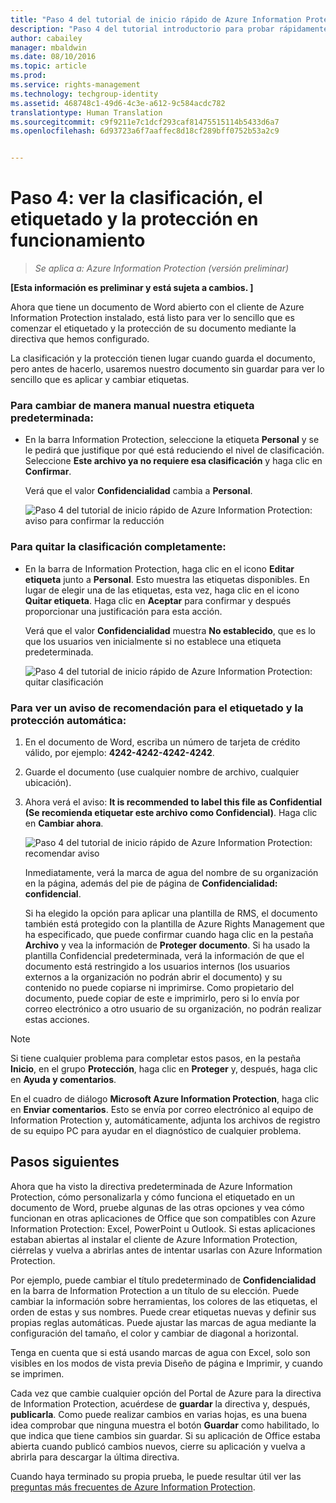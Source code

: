 ```yaml
---
title: "Paso 4 del tutorial de inicio rápido de Azure Information Protection | Azure Rights Management"
description: "Paso 4 del tutorial introductorio para probar rápidamente Microsoft Azure Information Protection para su organización, que contiene solo 4 pasos que deberían tardar menos de 15 minutos."
author: cabailey
manager: mbaldwin
ms.date: 08/10/2016
ms.topic: article
ms.prod: 
ms.service: rights-management
ms.technology: techgroup-identity
ms.assetid: 468748c1-49d6-4c3e-a612-9c584acdc782
translationtype: Human Translation
ms.sourcegitcommit: c9f9211e7c1dcf293caf81475515114b5433d6a7
ms.openlocfilehash: 6d93723a6f7aaffec8d18cf289bff0752b53a2c9


---
```


# Paso 4: ver la clasificación, el etiquetado y la protección en funcionamiento 

>*Se aplica a: Azure Information Protection (versión preliminar)*

**[Esta información es preliminar y está sujeta a cambios. ]**

Ahora que tiene un documento de Word abierto con el cliente de Azure Information Protection instalado, está listo para ver lo sencillo que es comenzar el etiquetado y la protección de su documento mediante la directiva que hemos configurado.

La clasificación y la protección tienen lugar cuando guarda el documento, pero antes de hacerlo, usaremos nuestro documento sin guardar para ver lo sencillo que es aplicar y cambiar etiquetas.

### Para cambiar de manera manual nuestra etiqueta predeterminada:

- En la barra Information Protection, seleccione la etiqueta **Personal** y se le pedirá que justifique por qué está reduciendo el nivel de clasificación. Seleccione **Este archivo ya no requiere esa clasificación** y haga clic en **Confirmar**.  

    Verá que el valor **Confidencialidad** cambia a **Personal**.

    ![Paso 4 del tutorial de inicio rápido de Azure Information Protection: aviso para confirmar la reducción](../media/confirm-lowering.png)

### Para quitar la clasificación completamente:

- En la barra de Information Protection, haga clic en el icono **Editar etiqueta** junto a **Personal**. Esto muestra las etiquetas disponibles. En lugar de elegir una de las etiquetas, esta vez, haga clic en el icono **Quitar etiqueta**. Haga clic en **Aceptar** para confirmar y después proporcionar una justificación para esta acción.  

    Verá que el valor **Confidencialidad** muestra **No establecido**, que es lo que los usuarios ven inicialmente si no establece una etiqueta predeterminada.

    ![Paso 4 del tutorial de inicio rápido de Azure Information Protection: quitar clasificación](../media/sensitivity-not-set.png)


### Para ver un aviso de recomendación para el etiquetado y la protección automática:

1. En el documento de Word, escriba un número de tarjeta de crédito válido, por ejemplo: **4242-4242-4242-4242**. 

2. Guarde el documento (use cualquier nombre de archivo, cualquier ubicación). 

3. Ahora verá el aviso: **It is recommended to label this file as Confidential (Se recomienda etiquetar este archivo como Confidencial)**. Haga clic en **Cambiar ahora**.

    ![Paso 4 del tutorial de inicio rápido de Azure Information Protection: recomendar aviso](../media/change-now.png)

    Inmediatamente, verá la marca de agua del nombre de su organización en la página, además del pie de página de **Confidencialidad: confidencial**. 

    Si ha elegido la opción para aplicar una plantilla de RMS, el documento también está protegido con la plantilla de Azure Rights Management que ha especificado, que puede confirmar cuando haga clic en la pestaña **Archivo** y vea la información de **Proteger documento**. Si ha usado la plantilla Confidencial predeterminada, verá la información de que el documento está restringido a los usuarios internos (los usuarios externos a la organización no podrán abrir el documento) y su contenido no puede copiarse ni imprimirse. Como propietario del documento, puede copiar de este e imprimirlo, pero si lo envía por correo electrónico a otro usuario de su organización, no podrán realizar estas acciones.

> [!NOTE]
>Si tiene cualquier problema para completar estos pasos, en la pestaña **Inicio**, en el grupo **Protección**, haga clic en **Proteger** y, después, haga clic en **Ayuda y comentarios**. 
>
>En el cuadro de diálogo **Microsoft Azure Information Protection**, haga clic en **Enviar comentarios**. Esto se envía por correo electrónico al equipo de Information Protection y, automáticamente, adjunta los archivos de registro de su equipo PC para ayudar en el diagnóstico de cualquier problema.

##  Pasos siguientes

Ahora que ha visto la directiva predeterminada de Azure Information Protection, cómo personalizarla y cómo funciona el etiquetado en un documento de Word, pruebe algunas de las otras opciones y vea cómo funcionan en otras aplicaciones de Office que son compatibles con Azure Information Protection: Excel, PowerPoint u Outlook. Si estas aplicaciones estaban abiertas al instalar el cliente de Azure Information Protection, ciérrelas y vuelva a abrirlas antes de intentar usarlas con Azure Information Protection.

Por ejemplo, puede cambiar el título predeterminado de **Confidencialidad** en la barra de Information Protection a un título de su elección. Puede cambiar la información sobre herramientas, los colores de las etiquetas, el orden de estas y sus nombres. Puede crear etiquetas nuevas y definir sus propias reglas automáticas. Puede ajustar las marcas de agua mediante la configuración del tamaño, el color y cambiar de diagonal a horizontal.

Tenga en cuenta que si está usando marcas de agua con Excel, solo son visibles en los modos de vista previa Diseño de página e Imprimir, y cuando se imprimen.

Cada vez que cambie cualquier opción del Portal de Azure para la directiva de Information Protection, acuérdese de **guardar** la directiva y, después, **publicarla**. Como puede realizar cambios en varias hojas, es una buena idea comprobar que ninguna muestra el botón **Guardar** como habilitado, lo que indica que tiene cambios sin guardar. Si su aplicación de Office estaba abierta cuando publicó cambios nuevos, cierre su aplicación y vuelva a abrirla para descargar la última directiva.

Cuando haya terminado su propia prueba, le puede resultar útil ver las [preguntas más frecuentes de Azure Information Protection](faq.md).




<!--HONumber=Aug16_HO4-->


